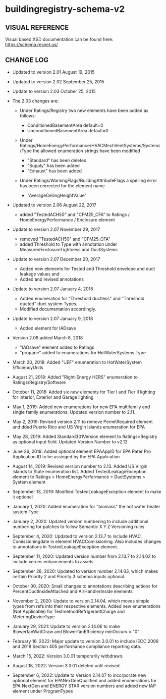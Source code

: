 # buildingregistry-schema-v2

## VISUAL REFERENCE
Visual based XSD documentation can be found here:
https://schema.resnet.us/

## CHANGE LOG
* Updated to version 2.01 August 19, 2015

* Updated to version 2.02 September 25, 2015

* Update to version 2.03 October 25, 2015

* The 2.03 changes are:
  * Under Ratings/Registry two new elements have been added as follows:
    * ConditionedBasementArea default=0
    * UnconditionedBasementArea default=0
    
  * Under Ratings/HomeEnergyPerformance/HVACMechVentSystems/Systems/Type the allowed enumeration strings have been modified
    * "Standard" has been deleted
    * "Supply" has been added
    * "Exhaust" has been added
    
  * Under Ratings/WarningFlags/BuildingAttributeFlags a spelling error has been corrected for the element name
    * "AverageCeilingHeightValue"
    
* Updated to version 2.06 August 22, 2017
  * added "TestedACH50" and "CFM25_CFA" to  Ratings / HomeEnergyPerformance / Enclosure element

* Update to version 2.07 November 29, 2017
  * removed "TestedACH50" and "CFM25_CFA"
  * added Threshold to Type with annotation under MeasuredEnclosureTightness and DuctSystems
    
* Update to version 2.07 December 20, 2017
  * Added new elements for Tested and Threshold envelope and duct leakage values and 
  * Added and revised annotations
    
* Update to version 2.07 January 4, 2018
  * Added enumeration for "Threshold ductless" and "Threshold ducted" duct system Types. 
  * Modified documentation accordingly.
    
* Update to version 2.07 January 9, 2018
  * Added element for IADsave 

* Version 2.08 added March 8, 2018
  * "IADsave" element added to Ratings
  * "propane" added to enumerations for HotWaterSystems Type
    
* March 20, 2018: Added "UEF" enumeration to HotWaterSystem EfficiencyUnits
    
* August 21, 2018: Added "Right-Energy HERS" enumeration to Ratings/Registry/Software

* October 11, 2018: Added six new elements for Tier I and Tier II lighting for Interior, Exterior and Garage lighting
    
* May 1, 2019: Added new enumerations for new EPA multifamily and single family enumerations. Updated version number to 2.11.

* May 2, 2019: Revised version 2.11 to remove PermitRequired element and dded Puerto Rico and US Virgin Islands enumeration for EPA
    
* May 28, 2019: Added Standard301Version element to Ratings>Registry as optional input field. Updated Version Number to v2.12
    
* June 26, 2019: Added optional element EPAAppID for EPA Rater Pro Application ID to be assinged by the EPA Application

* August 14, 2019: Revised version number to 2.13. Added US Virgin Islands to State enumeration list. Added TestedLeakageException element to Ratings > HomeEnergyPerformance > DuctSystems > System element
    
* September 13, 2019: Modified TestedLeakageException element to make it optional
       
* January 1, 2020: Added enumeration for "biomass" the hot water heater system Type

* January 2, 2020: Updated version numbering to include additional numbering for patches to follow Semantic X.Y.Z Versioning rules
    
* September 4, 2020: Updated to version 2.13.7 to include HVAC Comissioningdate in element HVACComissioning. Also includes changes to annotations in TestedLeakageException element.

* September 11, 2020: Updated version number from 2.13.7 to 2.14.02 to include xerces enhancements to assets

* September 28, 2020: Updated to version number 2.14.03, which makes certain Priority 2 and Priority 3 schema inputs optional.

* October 30, 2020: Small changes to annotations describing actions for PercentDuctInsideAttached and AirHandlerInside elements

* November 2, 2020: Update to version 2.14.04, which moves simple types from refs into their respective elements.
    Added new enumerations (Not Applicable) for TestmetnodRefrigerantCharge and MeteringDeviceType
    
* January 29, 2021: Update to version 2.14.06 to make BlowerfanWattDraw and BlowerfanEfficiency minOccurs = "0"
    
* February 16, 2022: Major update to version 3.0.01 to include IECC 2009 and 2018 Section 405 performance compliance reporting data.
    
* March 15, 2022: Version 3.0.01 temporarily withdrawn.
    
* August 18, 2022: Version 3.0.01 deleted until revised.
    
* September 6, 2022: Update to Version 2.14.07 to incorporate new optional element for EPANexGenQualified and added enumerations for EPA NextGen and ENERGY STAR version numbers and added new IAP element under ProgramTypes

